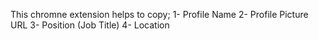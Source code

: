 This chromne extension helps to copy; 
1- Profile Name
2- Profile Picture URL
3- Position (Job Title)
4- Location
